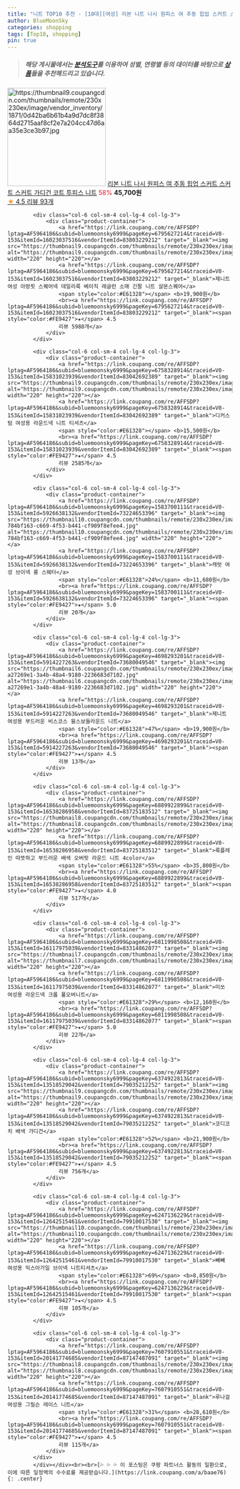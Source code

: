 ```yaml
---
title: "니트 TOP10 추천 - [10대][여성] 리본 니트 나시 원피스 여 추동 힙업 스커트 스커트 스커트 가디건 코트 투피스 니트"
author: BlueMoonSky
categories: shopping
tags: [Top10, shopping]
pin: true
---
```


> ##### 해당 게시물에서는 [**분석도구**](https://itemscout.io/)를 이용하여 **성별**, **연령별** 등의 데이터를 바탕으로 [**상품**](https://link.coupang.com/a/baae76)들을 추천해드리고 있습니다.
<div class="container"><div class="row">
            <div class="col-6 col-sm-4 col-lg-4 col-lg-3">
                <div class="product-container">
                    <a href="https://link.coupang.com/re/AFFSDP?lptag=AF5964186&subid=bluemoonsky6999&pageKey=7631200914&traceid=V0-153&itemId=20254245276&vendorItemId=87342102584" target="_blank"><img src="https://thumbnail9.coupangcdn.com/thumbnails/remote/230x230ex/image/vendor_inventory/1871/0d42ba6b61b4a9d7dc8f3864d2715aaf8cf2e7a204cc47d6aa35e3ce3b97.jpg" alt="https://thumbnail9.coupangcdn.com/thumbnails/remote/230x230ex/image/vendor_inventory/1871/0d42ba6b61b4a9d7dc8f3864d2715aaf8cf2e7a204cc47d6aa35e3ce3b97.jpg" width="220" height="220"></a>
                    <a href="https://link.coupang.com/re/AFFSDP?lptag=AF5964186&subid=bluemoonsky6999&pageKey=7631200914&traceid=V0-153&itemId=20254245276&vendorItemId=87342102584" target="_blank">리본 니트 나시 원피스 여 추동 힙업 스커트 스커트 스커트 가디건 코트 투피스 니트</a>
                    <span style="color:#E61328">58%</span> <b>45,700원</b>
                    <br><a href="https://link.coupang.com/re/AFFSDP?lptag=AF5964186&subid=bluemoonsky6999&pageKey=7631200914&traceid=V0-153&itemId=20254245276&vendorItemId=87342102584" target="_blank"><span style="color:#FE9427">★</span> 4.5
                    리뷰 93개</a>
                </div>
            </div>
            
            <div class="col-6 col-sm-4 col-lg-4 col-lg-3">
                <div class="product-container">
                    <a href="https://link.coupang.com/re/AFFSDP?lptag=AF5964186&subid=bluemoonsky6999&pageKey=6795627214&traceid=V0-153&itemId=16023037516&vendorItemId=83803229212" target="_blank"><img src="https://thumbnail9.coupangcdn.com/thumbnails/remote/230x230ex/image/vendor_inventory/4f49/31c2d1bac18da238dff3923d362f63186dced653a220083aaf1c41027ca6.jpg" alt="https://thumbnail9.coupangcdn.com/thumbnails/remote/230x230ex/image/vendor_inventory/4f49/31c2d1bac18da238dff3923d362f63186dced653a220083aaf1c41027ca6.jpg" width="220" height="220"></a>
                    <a href="https://link.coupang.com/re/AFFSDP?lptag=AF5964186&subid=bluemoonsky6999&pageKey=6795627214&traceid=V0-153&itemId=16023037516&vendorItemId=83803229212" target="_blank">제니트 여성 아방핏 스퀘어넥 데일리룩 베이직 레글런 소매 긴팔 니트 살몬스퀘어</a>
                    <span style="color:#E61328"></span> <b>19,900원</b>
                    <br><a href="https://link.coupang.com/re/AFFSDP?lptag=AF5964186&subid=bluemoonsky6999&pageKey=6795627214&traceid=V0-153&itemId=16023037516&vendorItemId=83803229212" target="_blank"><span style="color:#FE9427">★</span> 4.5
                    리뷰 5988개</a>
                </div>
            </div>
            
            <div class="col-6 col-sm-4 col-lg-4 col-lg-3">
                <div class="product-container">
                    <a href="https://link.coupang.com/re/AFFSDP?lptag=AF5964186&subid=bluemoonsky6999&pageKey=6758328914&traceid=V0-153&itemId=15831023939&vendorItemId=83042692389" target="_blank"><img src="https://thumbnail9.coupangcdn.com/thumbnails/remote/230x230ex/image/vendor_inventory/a4e3/4477f3dc6d102210a19139a8576cf637f5435365400230091715575a5a5e.jpg" alt="https://thumbnail9.coupangcdn.com/thumbnails/remote/230x230ex/image/vendor_inventory/a4e3/4477f3dc6d102210a19139a8576cf637f5435365400230091715575a5a5e.jpg" width="220" height="220"></a>
                    <a href="https://link.coupang.com/re/AFFSDP?lptag=AF5964186&subid=bluemoonsky6999&pageKey=6758328914&traceid=V0-153&itemId=15831023939&vendorItemId=83042692389" target="_blank">디커스텀 여성용 라운드넥 니트 티셔츠</a>
                    <span style="color:#E61328"></span> <b>15,500원</b>
                    <br><a href="https://link.coupang.com/re/AFFSDP?lptag=AF5964186&subid=bluemoonsky6999&pageKey=6758328914&traceid=V0-153&itemId=15831023939&vendorItemId=83042692389" target="_blank"><span style="color:#FE9427">★</span> 4.5
                    리뷰 2585개</a>
                </div>
            </div>
            
            <div class="col-6 col-sm-4 col-lg-4 col-lg-3">
                <div class="product-container">
                    <a href="https://link.coupang.com/re/AFFSDP?lptag=AF5964186&subid=bluemoonsky6999&pageKey=1583700111&traceid=V0-153&itemId=5926638132&vendorItemId=73224653396" target="_blank"><img src="https://thumbnail10.coupangcdn.com/thumbnails/remote/230x230ex/image/retail/images/5552435303009011-784bf163-c669-4f53-b441-cf909f8efee4.jpg" alt="https://thumbnail10.coupangcdn.com/thumbnails/remote/230x230ex/image/retail/images/5552435303009011-784bf163-c669-4f53-b441-cf909f8efee4.jpg" width="220" height="220"></a>
                    <a href="https://link.coupang.com/re/AFFSDP?lptag=AF5964186&subid=bluemoonsky6999&pageKey=1583700111&traceid=V0-153&itemId=5926638132&vendorItemId=73224653396" target="_blank">캐럿 여성 브이넥 롱 스웨터</a>
                    <span style="color:#E61328">24%</span> <b>11,680원</b>
                    <br><a href="https://link.coupang.com/re/AFFSDP?lptag=AF5964186&subid=bluemoonsky6999&pageKey=1583700111&traceid=V0-153&itemId=5926638132&vendorItemId=73224653396" target="_blank"><span style="color:#FE9427">★</span> 5.0
                    리뷰 20개</a>
                </div>
            </div>
            
            <div class="col-6 col-sm-4 col-lg-4 col-lg-3">
                <div class="product-container">
                    <a href="https://link.coupang.com/re/AFFSDP?lptag=AF5964186&subid=bluemoonsky6999&pageKey=4698293201&traceid=V0-153&itemId=5914227263&vendorItemId=73680049546" target="_blank"><img src="https://thumbnail6.coupangcdn.com/thumbnails/remote/230x230ex/image/retail/images/580286398035484-a27269e1-3a4b-48a4-9180-2236683d7102.jpg" alt="https://thumbnail6.coupangcdn.com/thumbnails/remote/230x230ex/image/retail/images/580286398035484-a27269e1-3a4b-48a4-9180-2236683d7102.jpg" width="220" height="220"></a>
                    <a href="https://link.coupang.com/re/AFFSDP?lptag=AF5964186&subid=bluemoonsky6999&pageKey=4698293201&traceid=V0-153&itemId=5914227263&vendorItemId=73680049546" target="_blank">제니트 여성용 부드러운 비스코스 윌스보들라운드 니트</a>
                    <span style="color:#E61328">47%</span> <b>19,900원</b>
                    <br><a href="https://link.coupang.com/re/AFFSDP?lptag=AF5964186&subid=bluemoonsky6999&pageKey=4698293201&traceid=V0-153&itemId=5914227263&vendorItemId=73680049546" target="_blank"><span style="color:#FE9427">★</span> 4.5
                    리뷰 13개</a>
                </div>
            </div>
            
            <div class="col-6 col-sm-4 col-lg-4 col-lg-3">
                <div class="product-container">
                    <a href="https://link.coupang.com/re/AFFSDP?lptag=AF5964186&subid=bluemoonsky6999&pageKey=6889922899&traceid=V0-153&itemId=16538286958&vendorItemId=83725183512" target="_blank"><img src="https://thumbnail8.coupangcdn.com/thumbnails/remote/230x230ex/image/vendor_inventory/41f5/b813933f03493e7cd8e87dd848b3817eb684d7dc2cd732f4bab367b63046.jpg" alt="https://thumbnail8.coupangcdn.com/thumbnails/remote/230x230ex/image/vendor_inventory/41f5/b813933f03493e7cd8e87dd848b3817eb684d7dc2cd732f4bab367b63046.jpg" width="220" height="220"></a>
                    <a href="https://link.coupang.com/re/AFFSDP?lptag=AF5964186&subid=bluemoonsky6999&pageKey=6889922899&traceid=V0-153&itemId=16538286958&vendorItemId=83725183512" target="_blank">룩플레인 따뜻하고 부드러운 배색 오버핏 라운드 니트 4color</a>
                    <span style="color:#E61328">55%</span> <b>35,800원</b>
                    <br><a href="https://link.coupang.com/re/AFFSDP?lptag=AF5964186&subid=bluemoonsky6999&pageKey=6889922899&traceid=V0-153&itemId=16538286958&vendorItemId=83725183512" target="_blank"><span style="color:#FE9427">★</span> 4.0
                    리뷰 517개</a>
                </div>
            </div>
            
            <div class="col-6 col-sm-4 col-lg-4 col-lg-3">
                <div class="product-container">
                    <a href="https://link.coupang.com/re/AFFSDP?lptag=AF5964186&subid=bluemoonsky6999&pageKey=6811998508&traceid=V0-153&itemId=16117975039&vendorItemId=83314862077" target="_blank"><img src="https://thumbnail7.coupangcdn.com/thumbnails/remote/230x230ex/image/rs_quotation_api/p5y77axz/f613fa84a8164740b458f67f0b07de74.jpg" alt="https://thumbnail7.coupangcdn.com/thumbnails/remote/230x230ex/image/rs_quotation_api/p5y77axz/f613fa84a8164740b458f67f0b07de74.jpg" width="220" height="220"></a>
                    <a href="https://link.coupang.com/re/AFFSDP?lptag=AF5964186&subid=bluemoonsky6999&pageKey=6811998508&traceid=V0-153&itemId=16117975039&vendorItemId=83314862077" target="_blank">미쏘 여성용 라운드넥 크롭 풀오버니트</a>
                    <span style="color:#E61328">29%</span> <b>12,160원</b>
                    <br><a href="https://link.coupang.com/re/AFFSDP?lptag=AF5964186&subid=bluemoonsky6999&pageKey=6811998508&traceid=V0-153&itemId=16117975039&vendorItemId=83314862077" target="_blank"><span style="color:#FE9427">★</span> 5.0
                    리뷰 22개</a>
                </div>
            </div>
            
            <div class="col-6 col-sm-4 col-lg-4 col-lg-3">
                <div class="product-container">
                    <a href="https://link.coupang.com/re/AFFSDP?lptag=AF5964186&subid=bluemoonsky6999&pageKey=6374922813&traceid=V0-153&itemId=13518529042&vendorItemId=79035212252" target="_blank"><img src="https://thumbnail9.coupangcdn.com/thumbnails/remote/230x230ex/image/vendor_inventory/0e8f/a1cfb8064f8c182045616ae8fc897d5df2866b414aae6a9f13caeda9dd1f.jpg" alt="https://thumbnail9.coupangcdn.com/thumbnails/remote/230x230ex/image/vendor_inventory/0e8f/a1cfb8064f8c182045616ae8fc897d5df2866b414aae6a9f13caeda9dd1f.jpg" width="220" height="220"></a>
                    <a href="https://link.coupang.com/re/AFFSDP?lptag=AF5964186&subid=bluemoonsky6999&pageKey=6374922813&traceid=V0-153&itemId=13518529042&vendorItemId=79035212252" target="_blank">코디코치 배색 가디건</a>
                    <span style="color:#E61328">52%</span> <b>21,900원</b>
                    <br><a href="https://link.coupang.com/re/AFFSDP?lptag=AF5964186&subid=bluemoonsky6999&pageKey=6374922813&traceid=V0-153&itemId=13518529042&vendorItemId=79035212252" target="_blank"><span style="color:#FE9427">★</span> 4.5
                    리뷰 756개</a>
                </div>
            </div>
            
            <div class="col-6 col-sm-4 col-lg-4 col-lg-3">
                <div class="product-container">
                    <a href="https://link.coupang.com/re/AFFSDP?lptag=AF5964186&subid=bluemoonsky6999&pageKey=6247136229&traceid=V0-153&itemId=12642515461&vendorItemId=79910017530" target="_blank"><img src="https://thumbnail10.coupangcdn.com/thumbnails/remote/230x230ex/image/rs_quotation_api/dps1fe8r/45ddd9c6a4b8446f99c7788378165d7f.jpg" alt="https://thumbnail10.coupangcdn.com/thumbnails/remote/230x230ex/image/rs_quotation_api/dps1fe8r/45ddd9c6a4b8446f99c7788378165d7f.jpg" width="220" height="220"></a>
                    <a href="https://link.coupang.com/re/AFFSDP?lptag=AF5964186&subid=bluemoonsky6999&pageKey=6247136229&traceid=V0-153&itemId=12642515461&vendorItemId=79910017530" target="_blank">빼빼 여성용 믹스아가일 브이넥 니트티셔츠</a>
                    <span style="color:#E61328">69%</span> <b>8,850원</b>
                    <br><a href="https://link.coupang.com/re/AFFSDP?lptag=AF5964186&subid=bluemoonsky6999&pageKey=6247136229&traceid=V0-153&itemId=12642515461&vendorItemId=79910017530" target="_blank"><span style="color:#FE9427">★</span> 4.5
                    리뷰 105개</a>
                </div>
            </div>
            
            <div class="col-6 col-sm-4 col-lg-4 col-lg-3">
                <div class="product-container">
                    <a href="https://link.coupang.com/re/AFFSDP?lptag=AF5964186&subid=bluemoonsky6999&pageKey=7607910551&traceid=V0-153&itemId=20141774685&vendorItemId=87147487091" target="_blank"><img src="https://thumbnail8.coupangcdn.com/thumbnails/remote/230x230ex/image/rs_quotation_api/isph12ta/31044e914f7d4f38bcb4f7d99fcad42a.jpg" alt="https://thumbnail8.coupangcdn.com/thumbnails/remote/230x230ex/image/rs_quotation_api/isph12ta/31044e914f7d4f38bcb4f7d99fcad42a.jpg" width="220" height="220"></a>
                    <a href="https://link.coupang.com/re/AFFSDP?lptag=AF5964186&subid=bluemoonsky6999&pageKey=7607910551&traceid=V0-153&itemId=20141774685&vendorItemId=87147487091" target="_blank">루나걸 여성용 그릴슨 레이스 니트</a>
                    <span style="color:#E61328">31%</span> <b>28,610원</b>
                    <br><a href="https://link.coupang.com/re/AFFSDP?lptag=AF5964186&subid=bluemoonsky6999&pageKey=7607910551&traceid=V0-153&itemId=20141774685&vendorItemId=87147487091" target="_blank"><span style="color:#FE9427">★</span> 4.5
                    리뷰 115개</a>
                </div>
            </div>
            </div></div><br><br>[💦 💦 💦 이 포스팅은 쿠팡 파트너스 활동의 일환으로, 이에 따른 일정액의 수수료를 제공받습니다.](https://link.coupang.com/a/baae76){: .center}